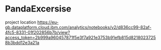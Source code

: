 # PandaExcersise

project location
https://eu-gb.dataplatform.cloud.ibm.com/analytics/notebooks/v2/d836cc99-82af-4fc5-8331-01f202856b7b/view?access_token=2b999a960457871f5e3f7a921e3753b91efb815d82180237258b3bdd12e3a21a
